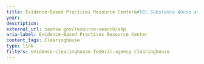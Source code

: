 ```yaml
---
title: Evidence-Based Practices Resource Center&#58; Substance Abuse and Mental Health Services Administration, U.S. Department of Health and Human Services
year: 
description: 
external_url: samhsa.gov/resource-search/ebp
aria-label: Evidence-Based Practices Resource Center
content_tags: Clearinghouse
type: link
filters: evidence-clearinghouse federal-agency clearinghouse
---
```

